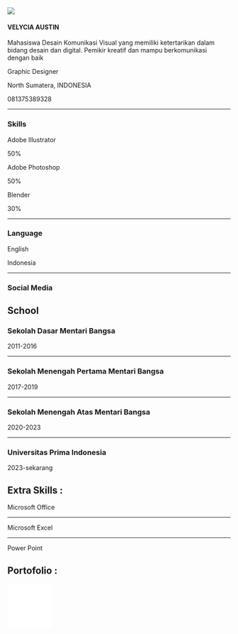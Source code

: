 <!DOCTYPE html>
<html>
  <link rel="stylesheet" href="https://cdnjs.cloudflare.com/ajax/libs/font-awesome/4.7.0/css/font-awesome.min.css">
  <head>
  <body>
    <!-- Container -->
    <div class="container">
      <div id="colspan">
        <img src="IMG-20230829-WA0156.jpg">
        <h4>VELYCIA AUSTIN</h4>
        <p>Mahasiswa Desain Komunikasi Visual yang memiliki ketertarikan dalam bidang desain dan digital. Pemikir kreatif dan mampu berkomunikasi dengan baik</p>
        <p>
          <i class="fa fa-briefcase fa-fw large"></i>Graphic Designer
        </p>
        <p>
          <i class="fa fa-home fa-fw large"></i>North Sumatera, INDONESIA
        </p>
        <p>
          <i class="fa fa-phone fa-fw large"></i>081375389328
        </p>
        <hr>
        <h3>
          <i class="fa fa-linux fa-fw large"></i>Skills
        </h3>
        <p>Adobe Illustrator</p>
        <div class="load">
          <div class="progress" style="width:50%">50%</div>
        </div>
        <p>Adobe Photoshop</p>
        <div class="load2">
          <div class="progress2" style="width:50%">50%</div>
        </div>
        <p>Blender</p>
        <div class="load3">
          <div class="progress3" style="width:30%">30%</div>
        </div>
      </div>
      <hr>
      <h3>
        <i class="fa fa-language fa-fw large"></i>Language
      </h3>
      <p>English</p>
      <p>Indonesia</p>
      <hr>
      <h3>
        <i class="fa fa-globe fa-fw large"></i>Social Media
      </h3>
      <a href="https://www.facebook.com/velycia.austin">
        <i class="fa fa-facebook fa-fw large"></i>
      </a>
      <a href="https://www.instagram.com/vely_ciaaustin/?hl=id">
        <i class="fa fa-instagram fa-fw large"></i>
      </a>
      <a href="https://github.com/VelyciaAustin/VelyciaAustin.github.io.git">
        <i class="fa fa-github fa-fw large"></i>
      </a>
      <a href="#">
        <i class="fa fa-git fa-fw large"></i>
      </a>
    </div>
    <div class="container-padding">
      <div class="padding">
        <div class="content1">
          <h2>
            <i class="fa fa-briefcase fa-fw large"></i>School
          </h2>
          <h3>Sekolah Dasar Mentari Bangsa</h3>
          <p>
            <i class="fa fa-calendar fa-fw large"></i>2011-2016
          </p>
          </p>
        </div>
        <hr>
        <div class="content2">
          <h3>Sekolah Menengah Pertama Mentari Bangsa</h3>
          <p>
            <i class="fa fa-calendar fa-fw large"></i>2017-2019
          </p>
          </p>
        </div>
        <hr>
        <div class="content3">
          <h3>Sekolah Menengah Atas Mentari Bangsa</h3>
          <p>
            <i class="fa fa-calendar fa-fw large"></i>2020-2023
          </p>
          </p>
        </div>
        <hr>
        <div class="content4">
          <h3>Universitas Prima Indonesia</h3>
          <p>
            <i class="fa fa-calendar fa-fw large"></i>2023-sekarang
          </p>
          </p>
        </div>
      </div>
    </div>
    <div class="padding-bottom">
      <div class="bottom">
        <div class="content1">
          <h2>
            <i class="fa fa-briefcase fa-fw large"></i>Extra Skills :
          </h2>
          <p>Microsoft Office</p>
        </div>
        <hr>
        <div class="content2">
          <p>Microsoft Excel</p>
        </div>
        <hr>
        <div class="content3">
          <p>Power Point</p>
        </div>
      </div>
    </div>
    <div class="padding-bottom">
      <div class="bottom">
        <div class="content1">
          <h2>
            <i class="fa fa-briefcase fa-fw large"></i>Portofolio :
          </h2>
          <embed type="application/pdf" src="Branding.pdf" width="100" height="100"></embed>
        </div>
      </div>
    </div>
  </body>
</html>
</html>
